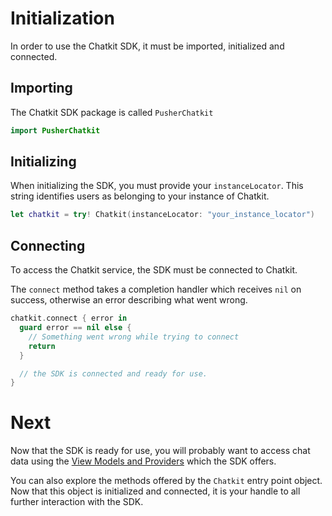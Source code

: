 # Initialization

In order to use the Chatkit SDK, it must be imported, initialized and
connected.

## Importing

The Chatkit SDK package is called `PusherChatkit`

```swift
import PusherChatkit
```

## Initializing

When initializing the SDK, you must provide your `instanceLocator`. This
string identifies users as belonging to your instance of Chatkit.

```swift
let chatkit = try! Chatkit(instanceLocator: "your_instance_locator")
```

## Connecting

To access the Chatkit service, the SDK must be connected to Chatkit.

The `connect` method takes a completion handler which receives `nil` on
success, otherwise an error describing what went wrong.

```swift
chatkit.connect { error in
  guard error == nil else {
    // Something went wrong while trying to connect
    return
  }

  // the SDK is connected and ready for use.
}
```

# Next

Now that the SDK is ready for use, you will probably want to access chat data
using the [View Models and Providers](view-models-and-providers.html) which the SDK offers.

You can also explore the methods offered by the `Chatkit` entry point object.
Now that this object is initialized and connected, it is your handle to all
further interaction with the SDK.
